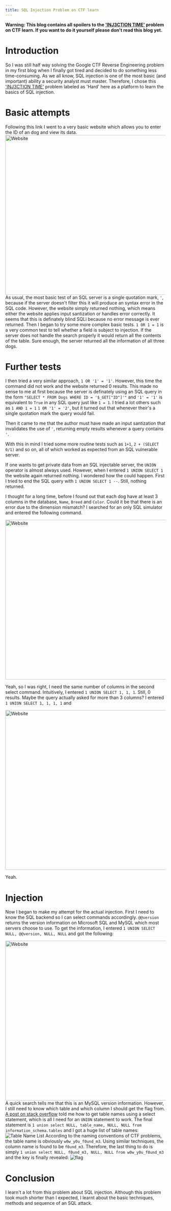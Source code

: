 ```yaml
---
title: SQL Injection Problem on CTF learn
---
```


__Warning: This blog contains all spoilers to the ['INJ3CTION TIME'](https://ctflearn.com/problems/149) problem on CTF learn. If you want to do it yourself please don't read this blog yet.__

# Introduction
So I was still half way solving the Google CTF Reverse Engineering problem in my first blog when I finally got tired and decided to do something less time-consuming. As we all know, SQL injection is one of the most basic (and important) ability a security analyst must master. Therefore, I chose this ['INJ3CTION TIME'](https://ctflearn.com/problems/149) problem labeled as 'Hard' here as a platform to learn the basics of SQL injection.

# Basic attempts

Following this link I went to a very basic website which allows you to enter the ID of an dog and view its data.
<img style="width: 700px; height: 500px" src="/files/SQLi/website.png" alt="Website" align="center"></img>
As usual, the most basic test of an SQL server is a single quotation mark, `'`, because if the server doesn't filter this it will produce an syntax error in the SQL code. However, the website simply returned nothing, which means either the website applies input santization or handles error correctly. It seems that this is definately blind SQLi because no error message is ever returned.
Then I began to try some more complex basic tests. `1 OR 1 = 1` is a very common test to tell whether a field is subject to injection. If the server does not handle the search properly it would return all the contents of the table. Sure enough, the server returned all the information of all three dogs.

# Further tests
I then tried a very similar approach, `1 OR '1' = '1'`. However, this time the command did not work and the website returned 0 results. This made no sense to me at first because the server is definately using an SQL query in the form `"SELECT * FROM Dogs WHERE ID = '$_GET["ID"]'"` and `'1' = '1'` is equivalent to `True` in any SQL query just like `1 = 1`. I tried a lot others such as `1 AND 1 = 1` `1 OR '1' = '2'`, but it turned out that whenever their's a single quotation mark the query would fail.

Then it came to me that the author must have made an input santization that invalidates the use of `'`, returning empty results whenever a query contains `'`.

With this in mind I tried some more routine tests such as `1+1`, `2 + (SELECT 0/1)` and so on, all of which worked as expected from an SQL vulnerable server.

If one wants to get private data from an SQL injectable server, the `UNION` operator is almost always used. However, when I entered `1 UNION SELECT 1` the website again returned nothing. I wondered how the could happen. First I tried to end the SQL query with `1 UNION SELECT 1 --`. Still, nothing returned.

I thought for a long time, before I found out that each dog have at least 3 columns in the database, `Name`, `Breed` and `Color`. Could it be that there is an error due to the dimension mismatch? I searched for an only SQL simulator and entered the following command.

<img style="width: 1000px; height: 500px" src="/files/SQLi/mismatch.png" alt="Website" align="center"></img>

Yeah, so I was right, I need the same number of columns in the second select command. Intuitively, I entered `1 UNION SELECT 1, 1, 1`. Still, 0 results. Maybe the query actually asked for more than 3 columns? I entered `1 UNION SELECT 1, 1, 1, 1` and

<img style="width: 700px; height: 500px" src="/files/SQLi/union-success.png" alt="Website" align="center"></img>

Yeah.

# Injection
Now I began to make my attempt for the actual injection. First I need to know the SQL backend so I can select commands accordingly. `@@version` returns the version information on Microsoft SQL and MySQL which most servers choose to use. To get the information, I entered `1 UNION SELECT NULL, @@version, NULL, NULL` and got the following:

<img style="width: 700px; height: 500px" src="/files/SQLi/version.png" alt="Website" align="center"></img>
A quick search tells me that this is an MySQL version information. However, I still need to know which table and which column I should get the flag from. [A post on stack overflow](https://stackoverflow.com/questions/8334493/get-table-names-using-select-statement-in-mysql) told me how to get table names using a select statement, which is all I need for an `UNION` statement to work. The final statement is `1 union select NULL, table_name, NULL, NULL from information_schema.tables` and I got a huge list of table names:
![Table Name List](/files/SQLi/table_names.png)
According to the naming conventions of CTF problems, the table name is obviously `w0w_y0u_f0und_m3`. Using similar techniques, the column name is found to be `f0und_m3`. Therefore, the last thing to do is simply `1 union select NULL, f0und_m3, NULL, NULL from w0w_y0u_f0und_m3` and the key is finally revealed:
![flag](/files/SQLi/flag.png)

# Conclusion

I learn't a lot from this problem about SQL injection. Although this problem took much shorter than I expected, I learnt about the basic techniques, methods and sequence of an SQL attack.